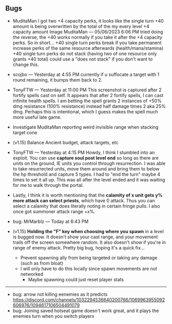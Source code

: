 ## Bugs
- MuditaMan
I got two +4 capacity perks, it looks like the single turn +40 amount is being overwritten by the total of the my every level +4 capacity amount
Image
MuditaMan — 05/06/2023 6:06 PM
tried doing the reverse, the +40 works normally if you take it after the +4 capacity perks. So in short...
+40 single turn perks break if you take permanent increase perks of the same resource afterwards (health/mana/stamina)
+40 single turn perks do not stack (having two of one resource only grants +40 total) could use a "does not stack" if you don't want to change this. 

- scojbo — Yesterday at 4:55 PM
currently if u suffocate a target with 1 round remaining, it bumps them back to 2.
- TonyFTW — Yesterday at 11:00 PM
This screenshot is captured after 2 fortify spells cast on self. It appears that after 2 fortify spells, I can cast infinite health spells. I am betting the spell grants 2 instances of +50% dmg resistance (100% resistance) instead half damage times 2 aka 25% dmg. Perhaps this is intentional, which I guess makes the spell much more useful late game. 
- Investigate MuditaMan reporting weird invisible range when stacking target cone
- (v1.15) Balance Ancient budget, attack targets, etc
- TonyFTW — Yesterday at 4:15 PM
Howdy, I think I stumbled into an exploit. You can use **capture soul post level end** so long as there are units on the ground, IE units you control through resurrection. I was able to take resurrected units, move them around and bring them to below the hp threshold and capture 5 types. I had to "end the turn" maybe 4 times to set it all up. This was all after the level ended and it was waiting for me to walk through the portal.
- Lastly, I think it is worth mentioning that the **calamity of x unit gets y% more attack can select priests**, which have 0 attack. Thus you can select a calamity that does literally noting in certain fringe pulls. I also once got summoner attack range +x%. 
- bug: MrMarblz — Today at 6:43 PM
- (v1.15) **Holding the "F" key when choosing where you spawn** in a level is bugged now.  It doesn't show your cast range, and your movement trails off the screen somewhere random.  It also doesn't show if you're in range of enemy attack.  Pretty big bug, hoping it's a quick fix...
    - Prevent spawning ally from being targeted or taking any damage (such as from bloat)
    - I will only have to do this locally since spawn movements are not networked
        - Maybe spawning could just reset player stats


---
- bug: arrow not killing eenemies as it predicts https://discord.com/channels/1032294536640200766/1069963955092606976/1094617106504491079
- bug: Joining saved hotseat game doesn't work great, and it plays the enemies turn when you switch players
